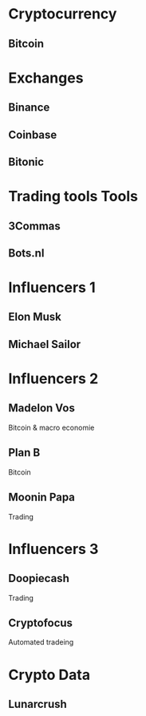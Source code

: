 # Cryptocurrency
## Bitcoin
# Exchanges
## Binance
## Coinbase
## Bitonic
# Trading tools Tools
## 3Commas
## Bots.nl
# Influencers 1
## Elon Musk
## Michael Sailor
# Influencers 2
## Madelon Vos
Bitcoin & macro economie
## Plan B
Bitcoin
## Moonin Papa
Trading
# Influencers 3
## Doopiecash
Trading
## Cryptofocus
Automated tradeing
# Crypto Data
## Lunarcrush
